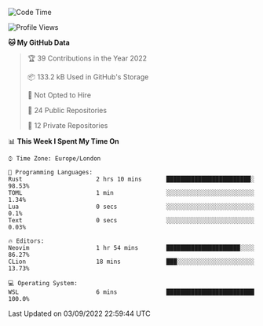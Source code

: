 <!--START_SECTION:waka-->
![Code Time](http://img.shields.io/badge/Code%20Time-224%20hrs%2053%20mins-blue)

![Profile Views](http://img.shields.io/badge/Profile%20Views-0-blue)

**🐱 My GitHub Data** 

> 🏆 39 Contributions in the Year 2022
 > 
> 📦 133.2 kB Used in GitHub's Storage 
 > 
> 🚫 Not Opted to Hire
 > 
> 📜 24 Public Repositories 
 > 
> 🔑 12 Private Repositories  
 > 
📊 **This Week I Spent My Time On** 

```text
⌚︎ Time Zone: Europe/London

💬 Programming Languages: 
Rust                     2 hrs 10 mins       ████████████████████████░   98.53% 
TOML                     1 min               ░░░░░░░░░░░░░░░░░░░░░░░░░   1.34% 
Lua                      0 secs              ░░░░░░░░░░░░░░░░░░░░░░░░░   0.1% 
Text                     0 secs              ░░░░░░░░░░░░░░░░░░░░░░░░░   0.03%

🔥 Editors: 
Neovim                   1 hr 54 mins        █████████████████████░░░░   86.27% 
CLion                    18 mins             ███░░░░░░░░░░░░░░░░░░░░░░   13.73%

💻 Operating System: 
WSL                      6 mins              █████████████████████████   100.0%

```


 Last Updated on 03/09/2022 22:59:44 UTC
<!--END_SECTION:waka-->